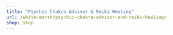 ```yaml
---
title: "Psychic Chakra Advisor & Reiki Healing"
url: /white-marsh/psychic-chakra-advisor-and-reiki-healing/
shop: shop
---
```

